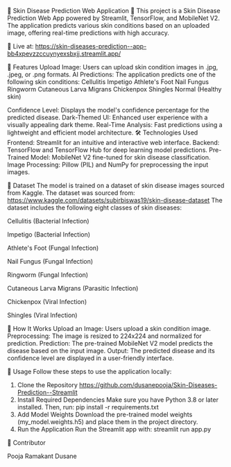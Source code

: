 🌌 Skin Disease Prediction Web Application 🌌
This project is a Skin Disease Prediction Web App powered by Streamlit, TensorFlow, and MobileNet V2. The application predicts various skin conditions based on an uploaded image, offering real-time predictions with high accuracy.

🔗 Live at: https://skin-diseases-prediction--app-bb4xpevzzccuynyexsbxjj.streamlit.app/

🎯 Features
Upload Image: Users can upload skin condition images in .jpg, .jpeg, or .png formats.
AI Predictions: The application predicts one of the following skin conditions:
Cellulitis
Impetigo
Athlete's Foot
Nail Fungus
Ringworm
Cutaneous Larva Migrans
Chickenpox
Shingles
Normal (Healthy skin)

Confidence Level: Displays the model's confidence percentage for the predicted disease.
Dark-Themed UI: Enhanced user experience with a visually appealing dark theme.
Real-Time Analysis: Fast predictions using a lightweight and efficient model architecture.
🛠️ Technologies Used
Frontend: Streamlit for an intuitive and interactive web interface.
Backend: TensorFlow and TensorFlow Hub for deep learning model predictions.
Pre-Trained Model: MobileNet V2 fine-tuned for skin disease classification.
Image Processing: Pillow (PIL) and NumPy for preprocessing the input images.

📜 Dataset
The model is trained on a dataset of skin disease images sourced from Kaggle.
The dataset was sourced from: https://www.kaggle.com/datasets/subirbiswas19/skin-disease-dataset
The dataset includes the following eight classes of skin diseases:

Cellulitis (Bacterial Infection)

Impetigo (Bacterial Infection)

Athlete's Foot (Fungal Infection)

Nail Fungus (Fungal Infection)

Ringworm (Fungal Infection)

Cutaneous Larva Migrans (Parasitic Infection)

Chickenpox (Viral Infection)

Shingles (Viral Infection)

🧠 How It Works
Upload an Image: Users upload a skin condition image.
Preprocessing: The image is resized to 224x224 and normalized for prediction.
Prediction: The pre-trained MobileNet V2 model predicts the disease based on the input image.
Output: The predicted disease and its confidence level are displayed in a user-friendly interface.

🚀 Usage
Follow these steps to use the application locally:

1. Clone the Repository
https://github.com/dusanepooja/Skin-Diseases-Prediction--Streamlit 
2. Install Required Dependencies
Make sure you have Python 3.8 or later installed. Then, run:
pip install -r requirements.txt  
3. Add Model Weights
Download the pre-trained model weights (my_model.weights.h5) and place them in the project directory.
4. Run the Application
Run the Streamlit app with:
streamlit run app.py  

🎯 Contributor

Pooja Ramakant Dusane
